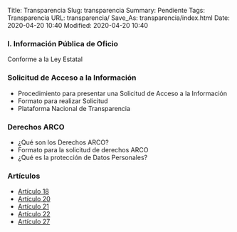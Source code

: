 Title: Transparencia
Slug: transparencia
Summary: Pendiente
Tags: Transparencia
URL: transparencia/
Save_As: transparencia/index.html
Date: 2020-04-20 10:40
Modified: 2020-04-20 10:40


### I. Información Pública de Oficio

Conforme a la Ley Estatal

###  Solicitud de Acceso a la Información

* Procedimiento para presentar una Solicitud de Acceso a la Información
* Formato para realizar Solicitud
* Plataforma Nacional de Transparencia


###  Derechos ARCO

* ¿Qué son los Derechos ARCO?
* Formato para la solicitud de derechos ARCO
* ¿Qué es la protección de Datos Personales?


### Artículos

* [Artículo 18](articulo-18/)
* [Artículo 20](articulo-20/)
* [Artículo 21](articulo-21/)
* [Artículo 22](articulo-22/)
* [Artículo 27](articulo-27/)

